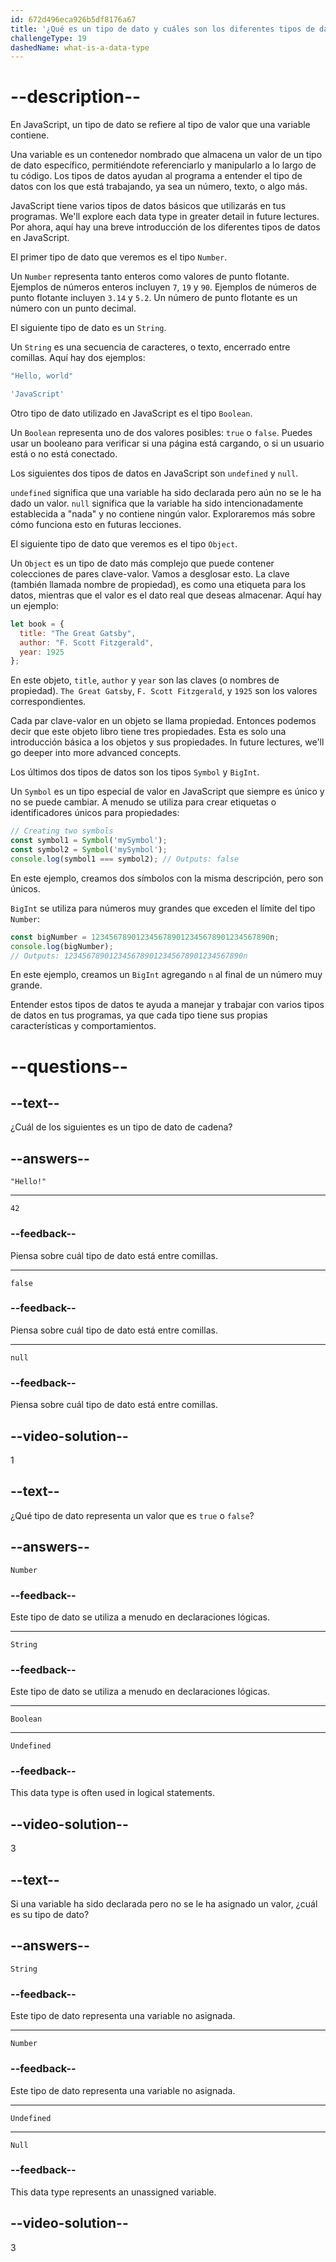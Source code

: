 ```yaml
---
id: 672d496eca926b5df8176a67
title: '¿Qué es un tipo de dato y cuáles son los diferentes tipos de datos en JavaScript?'
challengeType: 19
dashedName: what-is-a-data-type
---
```


# --description--

En JavaScript, un tipo de dato se refiere al tipo de valor que una variable contiene.

Una variable es un contenedor nombrado que almacena un valor de un tipo de dato específico, permitiéndote referenciarlo y manipularlo a lo largo de tu código. Los tipos de datos ayudan al programa a entender el tipo de datos con los que está trabajando, ya sea un número, texto, o algo más.

JavaScript tiene varios tipos de datos básicos que utilizarás en tus programas. We'll explore each data type in greater detail in future lectures. Por ahora, aquí hay una breve introducción de los diferentes tipos de datos en JavaScript.

El primer tipo de dato que veremos es el tipo `Number`.

Un `Number` representa tanto enteros como valores de punto flotante. Ejemplos de números enteros incluyen `7`, `19` y `90`. Ejemplos de números de punto flotante incluyen `3.14` y `5.2`. Un número de punto flotante es un número con un punto decimal.

El siguiente tipo de dato es un `String`.

Un `String` es una secuencia de caracteres, o texto, encerrado entre comillas. Aquí hay dos ejemplos:

```js
"Hello, world"
```

```js
'JavaScript'
```

Otro tipo de dato utilizado en JavaScript es el tipo `Boolean`.

Un `Boolean` representa uno de dos valores posibles: `true` o `false`. Puedes usar un booleano para verificar si una página está cargando, o si un usuario está o no está conectado.

Los siguientes dos tipos de datos en JavaScript son `undefined` y `null`.

`undefined` significa que una variable ha sido declarada pero aún no se le ha dado un valor. `null` significa que la variable ha sido intencionadamente establecida a "nada" y no contiene ningún valor. Exploraremos más sobre cómo funciona esto en futuras lecciones.

El siguiente tipo de dato que veremos es el tipo `Object`.

Un `Object` es un tipo de dato más complejo que puede contener colecciones de pares clave-valor. Vamos a desglosar esto. La clave (también llamada nombre de propiedad), es como una etiqueta para los datos, mientras que el valor es el dato real que deseas almacenar. Aquí hay un ejemplo:

```js
let book = {
  title: "The Great Gatsby",
  author: "F. Scott Fitzgerald",
  year: 1925
};
```

En este objeto, `title`, `author` y `year` son las claves (o nombres de propiedad). `The Great Gatsby`, `F. Scott Fitzgerald`, y `1925` son los valores correspondientes.

Cada par clave-valor en un objeto se llama propiedad. Entonces podemos decir que este objeto libro tiene tres propiedades. Esta es solo una introducción básica a los objetos y sus propiedades. In future lectures, we'll go deeper into more advanced concepts.

Los últimos dos tipos de datos son los tipos `Symbol` y `BigInt`.

Un `Symbol` es un tipo especial de valor en JavaScript que siempre es único y no se puede cambiar. A menudo se utiliza para crear etiquetas o identificadores únicos para propiedades:

```js
// Creating two symbols
const symbol1 = Symbol('mySymbol');
const symbol2 = Symbol('mySymbol');
console.log(symbol1 === symbol2); // Outputs: false
```

En este ejemplo, creamos dos símbolos con la misma descripción, pero son únicos.

`BigInt` se utiliza para números muy grandes que exceden el límite del tipo `Number`:

```js
const bigNumber = 1234567890123456789012345678901234567890n;
console.log(bigNumber);
// Outputs: 1234567890123456789012345678901234567890n
```

En este ejemplo, creamos un `BigInt` agregando `n` al final de un número muy grande.

Entender estos tipos de datos te ayuda a manejar y trabajar con varios tipos de datos en tus programas, ya que cada tipo tiene sus propias características y comportamientos.

# --questions--

## --text--

¿Cuál de los siguientes es un tipo de dato de cadena?

## --answers--

`"Hello!"`

---

`42`

### --feedback--

Piensa sobre cuál tipo de dato está entre comillas.

---

`false`

### --feedback--

Piensa sobre cuál tipo de dato está entre comillas.

---

`null`

### --feedback--

Piensa sobre cuál tipo de dato está entre comillas.

## --video-solution--

1

## --text--

¿Qué tipo de dato representa un valor que es `true` o `false`?

## --answers--

`Number`

### --feedback--

Este tipo de dato se utiliza a menudo en declaraciones lógicas.

---

`String`

### --feedback--

Este tipo de dato se utiliza a menudo en declaraciones lógicas.

---

`Boolean`

---

`Undefined`

### --feedback--

This data type is often used in logical statements.

## --video-solution--

3

## --text--

Si una variable ha sido declarada pero no se le ha asignado un valor, ¿cuál es su tipo de dato?

## --answers--

`String`

### --feedback--

Este tipo de dato representa una variable no asignada.

---

`Number`

### --feedback--

Este tipo de dato representa una variable no asignada.

---

`Undefined`

---

`Null`

### --feedback--

This data type represents an unassigned variable.

## --video-solution--

3
